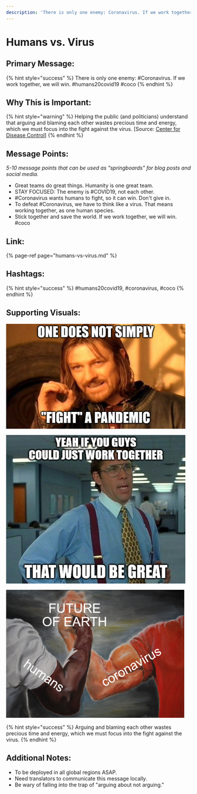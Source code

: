 ```yaml
---
description: 'There is only one enemy: Coronavirus. If we work together, we will win.'
---
```


# Humans vs. Virus

## Primary Message:

{% hint style="success" %}
There is only one enemy: \#Coronavirus. If we work together, we will win. \#humans20covid19 \#coco
{% endhint %}

## Why This is Important:

{% hint style="warning" %}
Helping the public \(and politicians\) understand that arguing and blaming each other wastes precious time and energy, which we must focus into the fight against the virus. \[Source: [Center for Disease Control](https://www.cdc.gov/flu/pandemic-resources/pdf/workshop.pdf)\]
{% endhint %}

## Message Points:

_5-10 message points that can be used as "springboards" for blog posts and social media._

* Great teams do great things. Humanity is one great team.
* STAY FOCUSED: The enemy is \#COVID19, not each other.
* \#Coronavirus wants humans to fight, so it can win. Don't give in.
* To defeat \#Coronavirus, we have to think like a virus. That means working together, as one human species.
* Stick together and save the world. If we work together, we will win. \#coco

## Link:

{% page-ref page="humans-vs-virus.md" %}

## Hashtags:

{% hint style="success" %}
\#humans20covid19, \#coronavirus, \#coco
{% endhint %}

## Supporting Visuals:

![](../.gitbook/assets/humans-fight-pandemic.PNG)

![](../.gitbook/assets/humans-work-together.PNG)

![](../.gitbook/assets/humans-future-of-earth.PNG)

{% hint style="success" %}
Arguing and blaming each other wastes precious time and energy, which we must focus into the fight against the virus. 
{% endhint %}

## Additional Notes:

* To be deployed in all global regions ASAP. 
* Need translators to communicate this message locally. 
* Be wary of falling into the trap of "arguing about not arguing."

